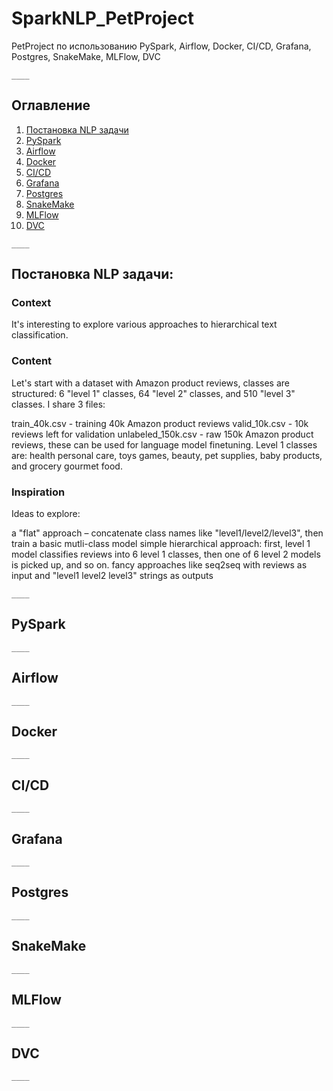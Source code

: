 # SparkNLP_PetProject
PetProject по использованию PySpark, Airflow, Docker, CI/CD, Grafana, Postgres, SnakeMake, MLFlow, DVC
```
____
```
## Оглавление

1. [Постановка NLP задачи](#Постановка-NLP-задачи)
2. [PySpark](#PySpark)
3. [Airflow](#Airflow)
4. [Docker](#Docker)
5. [CI/CD](#CI/CD)
6. [Grafana](#Grafana)
7. [Postgres](#Postgres)
8. [SnakeMake](#SnakeMake)
9. [MLFlow](#MLFlow)
10. [DVC](#DVC)
```
____
```
## Постановка NLP задачи:
### Context
It's interesting to explore various approaches to hierarchical text classification.

### Content
Let's start with a dataset with Amazon product reviews, classes are structured: 6 "level 1" classes, 64 "level 2" classes, and 510 "level 3" classes.
I share 3 files:

train_40k.csv - training 40k Amazon product reviews
valid_10k.csv - 10k reviews left for validation
unlabeled_150k.csv - raw 150k Amazon product reviews, these can be used for language model finetuning.
Level 1 classes are: health personal care, toys games, beauty, pet supplies, baby products, and grocery gourmet food.

### Inspiration
Ideas to explore:

a "flat" approach – concatenate class names like "level1/level2/level3", then train a basic mutli-class model
simple hierarchical approach: first, level 1 model classifies reviews into 6 level 1 classes, then one of 6 level 2 models is picked up, and so on.
fancy approaches like seq2seq with reviews as input and "level1 level2 level3" strings as outputs
```
____
```
## PySpark
```
____
```
## Airflow
```
____
```
## Docker
```
____
```
## CI/CD
```
____
```
## Grafana
```
____
```
## Postgres
```
____
```
## SnakeMake
```
____
```
## MLFlow
```
____
```
## DVC
```
____
```

